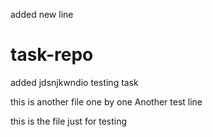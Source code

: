 added new line 
# task-repo
added jdsnjkwndio
testing task


this is another file
one by one 
Another test line

this is the file
just for testing